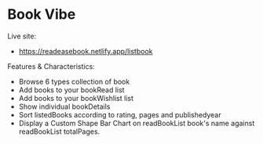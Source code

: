 # Book Vibe

Live site:
- https://readeasebook.netlify.app/listbook

Features & Characteristics:
- Browse 6 types collection of book
- Add books to your bookRead list
- Add books to your bookWishlist list
- Show individual bookDetails
- Sort listedBooks according to rating, pages and publishedyear
- Display a Custom Shape Bar Chart on readBookList book's name against readBookList totalPages. 
